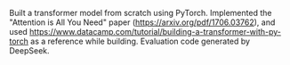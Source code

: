 Built a transformer model from scratch using PyTorch. Implemented the "Attention is All You Need" paper (https://arxiv.org/pdf/1706.03762), and used https://www.datacamp.com/tutorial/building-a-transformer-with-py-torch
as a reference while building. 
Evaluation code generated by DeepSeek.
